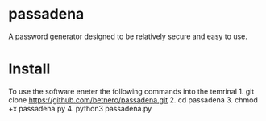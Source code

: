 # passadena
A password generator designed to be relatively secure and easy to use. 

# Install 
To use the software eneter the following commands into the temrinal
    1. git clone https://github.com/betnero/passadena.git
    2. cd passadena
    3. chmod +x passadena.py
    4. python3 passadena.py
    

